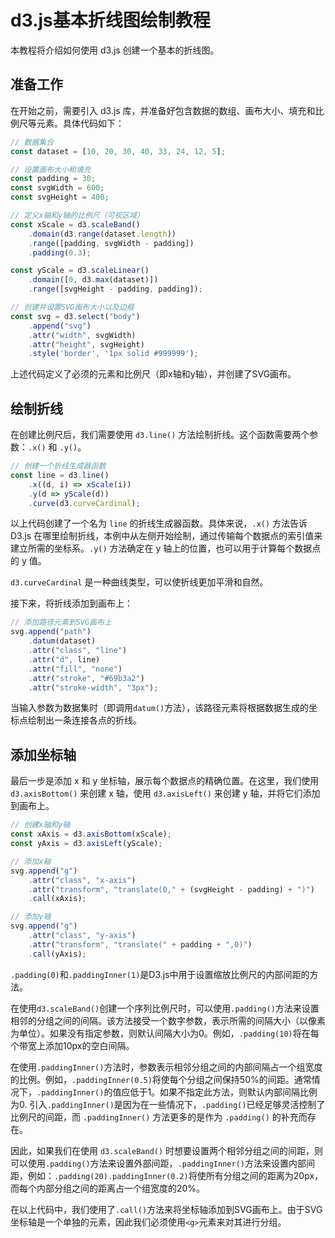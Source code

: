 # d3.js基本折线图绘制教程

本教程将介绍如何使用 d3.js 创建一个基本的折线图。

## 准备工作

在开始之前，需要引入 d3.js 库，并准备好包含数据的数组、画布大小、填充和比例尺等元素。具体代码如下：

```js
// 数据集合
const dataset = [10, 20, 30, 40, 33, 24, 12, 5];

// 设置画布大小和填充
const padding = 30;
const svgWidth = 600;
const svgHeight = 400;

// 定义x轴和y轴的比例尺（可视区域）
const xScale = d3.scaleBand()
    .domain(d3.range(dataset.length))
    .range([padding, svgWidth - padding])
    .padding(0.3);

const yScale = d3.scaleLinear()
    .domain([0, d3.max(dataset)])
    .range([svgHeight - padding, padding]);

// 创建并设置SVG画布大小以及边框
const svg = d3.select("body")
    .append("svg")
    .attr("width", svgWidth)
    .attr("height", svgHeight)
    .style('border', '1px solid #999999');
```

上述代码定义了必须的元素和比例尺（即x轴和y轴），并创建了SVG画布。

## 绘制折线

在创建比例尺后，我们需要使用 `d3.line()` 方法绘制折线。这个函数需要两个参数：`.x()` 和 `.y()`。

```js
// 创建一个折线生成器函数
const line = d3.line()
    .x((d, i) => xScale(i))
    .y(d => yScale(d))
    .curve(d3.curveCardinal);
```

以上代码创建了一个名为 `line` 的折线生成器函数。具体来说，`.x()` 方法告诉 D3.js 在哪里绘制折线，本例中从左侧开始绘制，通过传输每个数据点的索引值来建立所需的坐标系。`.y()` 方法确定在 y 轴上的位置，也可以用于计算每个数据点的 y 值。

`d3.curveCardinal` 是一种曲线类型，可以使折线更加平滑和自然。

接下来，将折线添加到画布上：

```js
// 添加路径元素到SVG画布上
svg.append("path")
    .datum(dataset)
    .attr("class", "line")
    .attr("d", line)
    .attr("fill", "none")
    .attr("stroke", "#69b3a2")
    .attr("stroke-width", "3px");
```

当输入参数为数据集时（即调用`datum()`方法），该路径元素将根据数据生成的坐标点绘制出一条连接各点的折线。

## 添加坐标轴

最后一步是添加 x 和 y 坐标轴，展示每个数据点的精确位置。在这里，我们使用 `d3.axisBottom()` 来创建 x 轴，使用 `d3.axisLeft()` 来创建 y 轴，并将它们添加到画布上。

```js
// 创建x轴和y轴
const xAxis = d3.axisBottom(xScale);
const yAxis = d3.axisLeft(yScale);

// 添加x轴 
svg.append("g")
    .attr("class", "x-axis")
    .attr("transform", "translate(0," + (svgHeight - padding) + ")")
    .call(xAxis);

// 添加y轴
svg.append("g")
    .attr("class", "y-axis")
    .attr("transform", "translate(" + padding + ",0)")
    .call(yAxis);
```

`.padding(0)`和`.paddingInner(1)`是D3.js中用于设置缩放比例尺的内部间距的方法。

在使用`d3.scaleBand()`创建一个序列比例尺时，可以使用`.padding()`方法来设置相邻的分组之间的间隔。该方法接受一个数字参数，表示所需的间隔大小（以像素为单位）。如果没有指定参数，则默认间隔大小为0。例如，`.padding(10)`将在每个带宽上添加10px的空白间隔。

在使用`.paddingInner()`方法时，参数表示相邻分组之间的内部间隔占一个组宽度的比例。例如，`.paddingInner(0.5)`将使每个分组之间保持50%的间距。通常情况下，`.paddingInner()`的值应低于1。如果不指定此方法，则默认内部间隔比例为0. 引入`.paddingInner()`是因为在一些情况下，`.padding()`已经足够灵活控制了比例尺的间距，而 `.paddingInner()` 方法更多的是作为 `.padding()` 的补充而存在。

因此，如果我们在使用 `d3.scaleBand()` 时想要设置两个相邻分组之间的间距，则可以使用`.padding()`方法来设置外部间距，`.paddingInner()`方法来设置内部间距，例如：`.padding(20).paddingInner(0.2)`将使所有分组之间的距离为20px，而每个内部分组之间的距离占一个组宽度的20%。

在以上代码中，我们使用了`.call()`方法来将坐标轴添加到SVG画布上。由于SVG坐标轴是一个单独的元素，因此我们必须使用`<g>`元素来对其进行分组。
